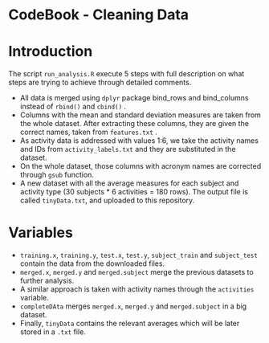 # CodeBook - Cleaning Data


# Introduction

The script `run_analysis.R` execute 5 steps with full description on what steps are trying to achieve through detailed comments.

* All data is merged using `dplyr` package bind_rows and bind_columns instead of `rbind()` and `cbind()` .  
* Columns with the mean and standard deviation measures are taken from the whole dataset. After extracting these columns, they are given the correct names, taken from `features.txt` .
* As activity data is addressed with values 1:6, we take the activity names and IDs from `activity_labels.txt` and they are substituted in the dataset.
* On the whole dataset, those columns with acronym names are corrected through `gsub` function.
* A new dataset with all the average measures for each subject and activity type (30 subjects * 6 activities = 180 rows). The output file is called `tinyData.txt`, and uploaded to this repository.

# Variables

* `training.x`, `training.y`, `test.x`, `test.y`, `subject_train` and `subject_test` contain the data from the downloaded files.
* `merged.x`, `merged.y` and `merged.subject` merge the previous datasets to further analysis.
* A similar approach is taken with activity names through the `activities` variable.
* `completeDAta` merges `merged.x`, `merged.y` and `merged.subject` in a big dataset.
* Finally, `tinyData` contains the relevant averages which will be later stored in a `.txt` file.

